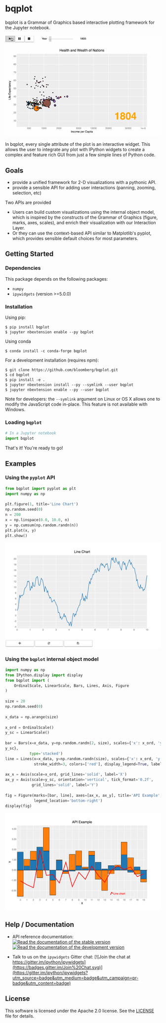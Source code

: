 bqplot
======

bqplot is a Grammar of Graphics based interactive plotting framework for the Jupyter notebook.

[![bqplot](./bqplot-screencast.gif)](https://github.com/bloomberg/bqplot/blob/master/examples/Applications/Wealth%20of%20Nations.ipynb)

In bqplot, every single attribute of the plot is an interactive widget.
This allows the user to integrate any plot with IPython widgets to create a
complex and feature rich GUI from just a few simple lines of Python code.

Goals
-----

-   provide a unified framework for 2-D visualizations with a pythonic API.
-   provide a sensible API for adding user interactions (panning, zooming, selection, etc)

Two APIs are provided

- Users can build custom visualizations using the internal object model, which
  is inspired by the constructs of the Grammar of Graphics (figure, marks, axes,
  scales), and enrich their visualization with our Interaction Layer.
- Or they can use the context-based API similar to Matplotlib's pyplot, which
  provides sensible default choices for most parameters.

Getting Started
---------------

### Dependencies

This package depends on the following packages:

-   `numpy`
-   `ipywidgets` (version >=5.0.0)

### Installation

Using pip:

```
$ pip install bqplot
$ jupyter nbextension enable --py bqplot
```

Using conda

```
$ conda install -c conda-forge bqplot
```

For a development installation (requires npm):

```
$ git clone https://github.com/bloomberg/bqplot.git
$ cd bqplot
$ pip install -e .
$ jupyter nbextension install --py --symlink --user bqplot
$ jupyter nbextension enable --py --user bqplot
```

Note for developers: the `--symlink` argument on Linux or OS X allows one to
modify the JavaScript code in-place. This feature is not available
with Windows.


### Loading `bqplot`

```python
# In a Jupyter notebook
import bqplot
```

That's it! You're ready to go!

Examples
--------

### Using the `pyplot` API

```python
from bqplot import pyplot as plt
import numpy as np

plt.figure(1, title='Line Chart')
np.random.seed(0)
n = 200
x = np.linspace(0.0, 10.0, n)
y = np.cumsum(np.random.randn(n))
plt.plot(x, y)
plt.show()
```

[![Pyplot Screenshot](/pyplot-screenshot.png)](https://github.com/bloomberg/bqplot/blob/master/examples/Basic%20Plotting/Pyplot.ipynb)

### Using the `bqplot` internal object model


```python
import numpy as np
from IPython.display import display
from bqplot import (
    OrdinalScale, LinearScale, Bars, Lines, Axis, Figure
)

size = 20
np.random.seed(0)

x_data = np.arange(size)

x_ord = OrdinalScale()
y_sc = LinearScale()

bar = Bars(x=x_data, y=np.random.randn(2, size), scales={'x': x_ord, 'y':
y_sc},
           type='stacked')
line = Lines(x=x_data, y=np.random.randn(size), scales={'x': x_ord, 'y': y_sc},
             stroke_width=3, colors=['red'], display_legend=True, labels=['Line chart'])

ax_x = Axis(scale=x_ord, grid_lines='solid', label='X')
ax_y = Axis(scale=y_sc, orientation='vertical', tick_format='0.2f',
            grid_lines='solid', label='Y')

fig = Figure(marks=[bar, line], axes=[ax_x, ax_y], title='API Example',
             legend_location='bottom-right')
display(fig)
```

[![Bqplot Screenshot](/bqplot-screenshot.png)](https://github.com/bloomberg/bqplot/blob/master/examples/Advanced%20Plotting/Advanced%20Plotting.ipynb)


Help / Documentation
--------------------

- API reference documentation: [![Read the documentation of the stable version](https://readthedocs.org/projects/pip/badge/?version=stable)](http://bqplot.readthedocs.org/en/stable/) [![Read the documentation of the development version](https://readthedocs.org/projects/pip/badge/?version=latest)](http://bqplot.readthedocs.org/en/latest/)

- Talk to us on the `ipywidgets` Gitter chat: [![Join the chat at https://gitter.im/ipython/ipywidgets](https://badges.gitter.im/Join%20Chat.svg)](https://gitter.im/ipython/ipywidgets?utm_source=badge&utm_medium=badge&utm_campaign=pr-badge&utm_content=badge)

License
-------

This software is licensed under the Apache 2.0 license. See the [LICENSE](LICENSE) file
for details.

